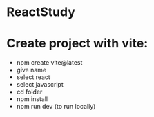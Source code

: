 # ReactStudy

# Create project with vite:

- npm create vite@latest
- give name
- select react
- select javascript
- cd folder
- npm install
- npm run dev (to run locally)
